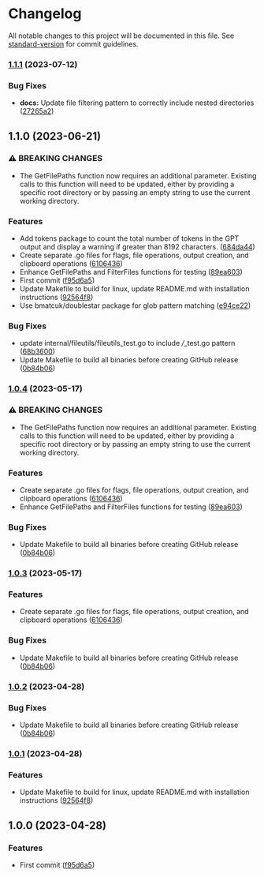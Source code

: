 # Changelog

All notable changes to this project will be documented in this file. See [standard-version](https://github.com/conventional-changelog/standard-version) for commit guidelines.

### [1.1.1](https://github.com/vlazic/gpt-project-context/compare/v1.1.0...v1.1.1) (2023-07-12)


### Bug Fixes

* **docs:** Update file filtering pattern to correctly include nested directories ([27265a2](https://github.com/vlazic/gpt-project-context/commit/27265a28d50f9ec5d23eaa7fffa1c9f65ad49d3d))

## 1.1.0 (2023-06-21)


### ⚠ BREAKING CHANGES

* The GetFilePaths function now requires an additional parameter. Existing calls to this function will need to be updated, either by providing a specific root directory or by passing an empty string to use the current working directory.

### Features

* Add tokens package to count the total number of tokens in the GPT output and display a warning if greater than 8192 characters. ([684da44](https://github.com/vlazic/gpt-project-context/commit/684da44907dc1bd47242910c7eb359942e2d89ac))
* Create separate .go files for flags, file operations, output creation, and clipboard operations ([6106436](https://github.com/vlazic/gpt-project-context/commit/6106436abc6cd4f4eac9e20b18cc4fa590acd139))
* Enhance GetFilePaths and FilterFiles functions for testing ([89ea603](https://github.com/vlazic/gpt-project-context/commit/89ea603ce83835ade9f79bd2fdf5fa1b845935d2))
* First commit ([f95d6a5](https://github.com/vlazic/gpt-project-context/commit/f95d6a5fc783b94aacff8b9dbb864322d163013e))
* Update Makefile to build for linux, update README.md with installation instructions ([92564f8](https://github.com/vlazic/gpt-project-context/commit/92564f841696dc6027ccccb60185ae789fc7c60e))
* Use bmatcuk/doublestar package for glob pattern matching ([e94ce22](https://github.com/vlazic/gpt-project-context/commit/e94ce22b6ad218cf8e2014707dacfe650724de76))


### Bug Fixes

* update internal/fileutils/fileutils_test.go to include */*_test.go pattern ([68b3600](https://github.com/vlazic/gpt-project-context/commit/68b3600c612c307f16c8b78f11eda1a39d374be3))
* Update Makefile to build all binaries before creating GitHub release ([0b84b06](https://github.com/vlazic/gpt-project-context/commit/0b84b0662979614a9a4673a9d22426992c138507))

### [1.0.4](https://github.com/vlazic/gpt-project-context/compare/v1.0.1...v1.0.4) (2023-05-17)


### ⚠ BREAKING CHANGES

* The GetFilePaths function now requires an additional parameter. Existing calls to this function will need to be updated, either by providing a specific root directory or by passing an empty string to use the current working directory.

### Features

* Create separate .go files for flags, file operations, output creation, and clipboard operations ([6106436](https://github.com/vlazic/gpt-project-context/commit/6106436abc6cd4f4eac9e20b18cc4fa590acd139))
* Enhance GetFilePaths and FilterFiles functions for testing ([89ea603](https://github.com/vlazic/gpt-project-context/commit/89ea603ce83835ade9f79bd2fdf5fa1b845935d2))


### Bug Fixes

* Update Makefile to build all binaries before creating GitHub release ([0b84b06](https://github.com/vlazic/gpt-project-context/commit/0b84b0662979614a9a4673a9d22426992c138507))

### [1.0.3](https://github.com/vlazic/gpt-project-context/compare/v1.0.1...v1.0.3) (2023-05-17)


### Features

* Create separate .go files for flags, file operations, output creation, and clipboard operations ([6106436](https://github.com/vlazic/gpt-project-context/commit/6106436abc6cd4f4eac9e20b18cc4fa590acd139))


### Bug Fixes

* Update Makefile to build all binaries before creating GitHub release ([0b84b06](https://github.com/vlazic/gpt-project-context/commit/0b84b0662979614a9a4673a9d22426992c138507))

### [1.0.2](https://github.com/vlazic/gpt-project-context/compare/v1.0.1...v1.0.2) (2023-04-28)


### Bug Fixes

* Update Makefile to build all binaries before creating GitHub release ([0b84b06](https://github.com/vlazic/gpt-project-context/commit/0b84b0662979614a9a4673a9d22426992c138507))

### [1.0.1](https://github.com/vlazic/gpt-project-context/compare/v1.0.0...v1.0.1) (2023-04-28)


### Features

* Update Makefile to build for linux, update README.md with installation instructions ([92564f8](https://github.com/vlazic/gpt-project-context/commit/92564f841696dc6027ccccb60185ae789fc7c60e))

## 1.0.0 (2023-04-28)


### Features

* First commit ([f95d6a5](https://github.com/vlazic/gpt-project-context/commit/f95d6a5fc783b94aacff8b9dbb864322d163013e))
